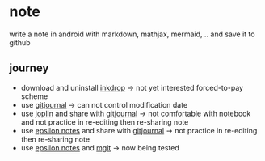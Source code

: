 # note
write a note in android with markdown, mathjax, mermaid, .. and save it to github

## journey
+ download and uninstall [inkdrop](https://github.com/inkdropapp/releases) &rightarrow; not yet interested forced-to-pay scheme
+ use [gitjournal](https://github.com/GitJournal/GitJournal) &rightarrow; can not control modification date
+ use [joplin](https://github.com/laurent22/joplin) and share with [gitjournal](https://github.com/GitJournal/GitJournal) &rightarrow; not comfortable with notebook and not practice in re-editing then re-sharing note
+ use [epsilon notes](https://github.com/ekartoyev/epsilonnotes) and share with [gitjournal](https://github.com/GitJournal/GitJournal) &rightarrow; not practice in re-editing then re-sharing note
+ use [epsilon notes](https://github.com/ekartoyev/epsilonnotes) and [mgit](https://github.com/maks/MGit) &rightarrow; now being tested
